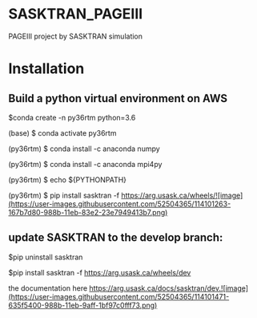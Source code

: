 # SASKTRAN_PAGEIII
PAGEIII project by SASKTRAN simulation

# Installation

## Build a python virtual environment on AWS

$conda create -n py36rtm python=3.6

(base) $ conda activate py36rtm

(py36rtm) $ conda install -c anaconda numpy

(py36rtm) $ conda install -c anaconda mpi4py

(py36rtm) $ echo ${PYTHONPATH}

(py36rtm) $ pip install sasktran -f https://arg.usask.ca/wheels/![image](https://user-images.githubusercontent.com/52504365/114101263-167b7d80-988b-11eb-83e2-23e7949413b7.png)

## update SASKTRAN to the develop branch:

$pip uninstall sasktran

$pip install sasktran -f https://arg.usask.ca/wheels/dev

the documentation here https://arg.usask.ca/docs/sasktran/dev.![image](https://user-images.githubusercontent.com/52504365/114101471-635f5400-988b-11eb-9aff-1bf97c0fff73.png)



